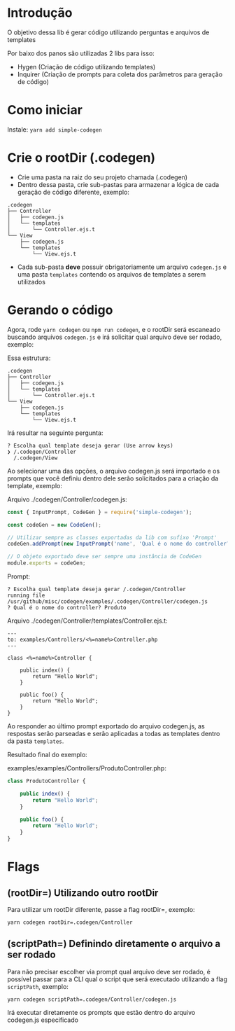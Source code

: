 # Introdução

O objetivo dessa lib é gerar código utilizando perguntas e arquivos de templates

Por baixo dos panos são utilizadas 2 libs para isso:
- Hygen (Criação de código utilizando templates)
- Inquirer (Criação de prompts para coleta dos parâmetros para geração de código)

# Como iniciar

Instale:
`yarn add simple-codegen`

# Crie o rootDir (.codegen)

- Crie uma pasta na raiz do seu projeto chamada (.codegen)
- Dentro dessa pasta, crie sub-pastas para armazenar a lógica de cada geração de código diferente, exemplo:

```
.codegen
├── Controller
│   ├── codegen.js
│   └── templates
│       └── Controller.ejs.t
└── View
    ├── codegen.js
    └── templates
        └── View.ejs.t
```

- Cada sub-pasta **deve** possuir obrigatoriamente um arquivo `codegen.js` e uma pasta `templates` contendo os arquivos de templates a serem utilizados



# Gerando o código

Agora, rode `yarn codegen` ou `npm run codegen`, e o rootDir será escaneado buscando arquivos `codegen.js` e irá solicitar qual arquivo deve ser rodado, exemplo:

Essa estrutura:

```
.codegen
├── Controller
│   ├── codegen.js
│   └── templates
│       └── Controller.ejs.t
└── View
    ├── codegen.js
    └── templates
        └── View.ejs.t
```


Irá resultar na seguinte pergunta:


```shell
? Escolha qual template deseja gerar (Use arrow keys)
❯ /.codegen/Controller 
  /.codegen/View 
```

Ao selecionar uma das opções, o arquivo codegen.js será importado e os prompts que você definiu dentro dele serão solicitados para a criação da template, exemplo:

Arquivo ./codegen/Controller/codegen.js:

```js
const { InputPrompt, CodeGen } = require('simple-codegen');

const codeGen = new CodeGen();

// Utilizar sempre as classes exportadas da lib com sufixo 'Prompt'
codeGen.addPrompt(new InputPrompt('name', 'Qual é o nome do controller?'));

// O objeto exportado deve ser sempre uma instância de CodeGen
module.exports = codeGen;

```

Prompt:

```shell
? Escolha qual template deseja gerar /.codegen/Controller
running file /usr/github/misc/codegen/examples/.codegen/Controller/codegen.js
? Qual é o nome do controller? Produto
```

Arquivo ./codegen/Controller/templates/Controller.ejs.t:

```ejs
---
to: examples/Controllers/<%=name%>Controller.php
---

class <%=name%>Controller {

	public index() {
		return "Hello World";
	}

	public foo() {
		return "Hello World";
	}
}

```

Ao responder ao último prompt exportado do arquivo codegen.js, as respostas serão parseadas e serão aplicadas a todas as templates dentro da pasta `templates`.

Resultado final do exemplo:

examples/examples/Controllers/ProdutoController.php:

```js
class ProdutoController {

	public index() {
		return "Hello World";
	}

	public foo() {
		return "Hello World";
	}
}

```

# Flags

## (rootDir=) Utilizando outro rootDir
Para utilizar um rootDir diferente, passe a flag rootDir=<caminho relativo do diretorio>, exemplo:

`yarn codegen rootDir=.codegen/Controller`
## (scriptPath=) Definindo diretamente o arquivo a ser rodado

Para não precisar escolher via prompt qual arquivo deve ser rodado, é possível passar para a CLI qual o script que será executado utilizando a flag `scriptPath`, exemplo:

`yarn codegen scriptPath=.codegen/Controller/codegen.js`

Irá executar diretamente os prompts que estão dentro do arquivo codegen.js especificado
